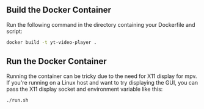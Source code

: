 ## Build the Docker Container

Run the following command in the directory containing your Dockerfile and script:

```bash
docker build -t yt-video-player .
```

## Run the Docker Container

Running the container can be tricky due to the need for X11 display for mpv. If you're running on a Linux host and want to try displaying the GUI, you can pass the X11 display socket and environment variable like this:

```bash
./run.sh
```
